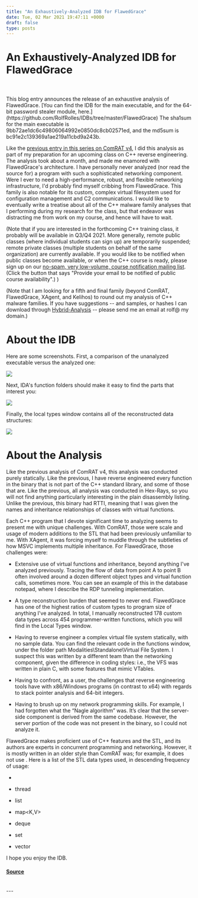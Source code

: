 ```yaml
---
title: "An Exhaustively-Analyzed IDB for FlawedGrace"
date: Tue, 02 Mar 2021 19:47:11 +0000
draft: false
type: posts
---
```

# An Exhaustively-Analyzed IDB for FlawedGrace

<br/>

<br/>
This blog entry announces the release of an exhaustive analysis of FlawedGrace. [You can find the IDB for the main executable, and for the 64-bit password stealer module, here.](https://github.com/RolfRolles/IDBs/tree/master/FlawedGrace) The sha1sum for the main executable is 9bb72ae1dc6c49806064992e0850dc8cb02571ed, and the md5sum is bc91e2c139369a1ae219a11cbd9a243b.

Like the [previous entry in this series on ComRAT v4](https://www.msreverseengineering.com/blog/2020/8/31/an-exhaustively-analyzed-idb-for-comrat-v4), I did this analysis as part of my preparation for an upcoming class on C++ reverse engineering. The analysis took about a month, and made me enamored with FlawedGrace's architecture. I have personally never analyzed (nor read the source for) a program with such a sophisticated networking component. Were I ever to need a high-performance, robust, and flexible networking infrastructure, I'd probably find myself cribbing from FlawedGrace. This family is also notable for its custom, complex virtual filesystem used for configuration management and C2 communications. I would like to eventually write a treatise about all of the C++ malware family analyses that I performing during my research for the class, but that endeavor was distracting me from work on my course, and hence will have to wait.

(Note that if you are interested in the forthcoming C++ training class, it probably will be available in Q3/Q4 2021. More generally, remote public classes (where individual students can sign up) are temporarily suspended; remote private classes (multiple students on behalf of the same organization) are currently available. If you would like to be notified when public classes become available, or when the C++ course is ready, please sign up on our [no-spam, very low-volume, course notification mailing list](https://www.msreverseengineering.com/training-classes). (Click the button that says "Provide your email to be notified of public course availability".) )

(Note that I am looking for a fifth and final family (beyond ComRAT, FlawedGrace, XAgent, and Kelihos) to round out my analysis of C++ malware families. If you have suggestions -- and samples, or hashes I can download through [Hybrid-Analysis](https://www.hybrid-analysis.com/) -- please send me an email at rolf@ my domain.)

About the IDB
=============

Here are some screenshots. First, a comparison of the unanalyzed executable versus the analyzed one:

![](https://images.squarespace-cdn.com/content/v1/53a64cc2e4b0c63fc41a3320/1614712048763-PUYUEV3SPYOQ0AALPDLC/AnalysisComparison.png?format=1000w)

Next, IDA's function folders should make it easy to find the parts that interest you:

![](https://images.squarespace-cdn.com/content/v1/53a64cc2e4b0c63fc41a3320/1614712191344-FYZBMPPTTKXFYFNAV1J6/Functions.png?format=1000w)

Finally, the local types window contains all of the reconstructed data structures:

![](https://images.squarespace-cdn.com/content/v1/53a64cc2e4b0c63fc41a3320/1614712228087-F6BN6M60R08QK5CUTFAS/LocalTypes.png?format=1000w)

About the Analysis
==================

Like the previous analysis of ComRAT v4, this analysis was conducted purely statically. Like the previous, I have reverse engineered every function in the binary that is not part of the C++ standard library, and some of those that are. Like the previous, all analysis was conducted in Hex-Rays, so you will not find anything particularly interesting in the plain disassembly listing. Unlike the previous, this binary had RTTI, meaning that I was given the names and inheritance relationships of classes with virtual functions.

Each C++ program that I devote significant time to analyzing seems to present me with unique challenges. With ComRAT, those were scale and usage of modern additions to the STL that had been previously unfamiliar to me. With XAgent, it was forcing myself to muddle through the subtleties of how MSVC implements multiple inheritance. For FlawedGrace, those challenges were:

-   Extensive use of virtual functions and inheritance, beyond anything I've analyzed previously. Tracing the flow of data from point A to point B often involved around a dozen different object types and virtual function calls, sometimes more. You can see an example of this in the database notepad, where I describe the RDP tunneling implementation.
    
-   A type reconstruction burden that seemed to never end. FlawedGrace has one of the highest ratios of custom types to program size of anything I've analyzed. In total, I manually reconstructed 178 custom data types across 454 programmer-written functions, which you will find in the Local Types window.
    
-   Having to reverse engineer a complex virtual file system statically, with no sample data. You can find the relevant code in the functions window, under the folder path Modalities\\Standalone\\Virtual File System. I suspect this was written by a different team than the networking component, given the difference in coding styles: i.e., the VFS was written in plain C, with some features that mimic VTables.
    
-   Having to confront, as a user, the challenges that reverse engineering tools have with x86/Windows programs (in contrast to x64) with regards to stack pointer analysis and 64-bit integers.
    
-   Having to brush up on my network programming skills. For example, I had forgotten what the “Nagle algorithm” was. It’s clear that the server-side component is derived from the same codebase. However, the server portion of the code was not present in the binary, so I could not analyze it.
    

FlawedGrace makes proficient use of C++ features and the STL, and its authors are experts in concurrent programming and networking. However, it is mostly written in an older style than ComRAT was; for example, it does not use <memory>. Here is a list of the STL data types used, in descending frequency of usage:

-   <atomic>
    
-   thread
    
-   list<T>
    
-   map<K,V>
    
-   deque<T>
    
-   set<T>
    
-   vector<T>
    

I hope you enjoy the IDB.

#### [Source](https://www.msreverseengineering.com/blog/2021/3/2/an-exhaustively-analyzed-idb-for-flawedgrace)

<br/>
---
